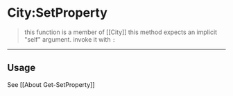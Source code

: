 # City:SetProperty
> this function is a member of [[City]]
> this method expects an implicit "self" argument. invoke it with `:`
-----
## Usage
See [[About Get-SetProperty]]
